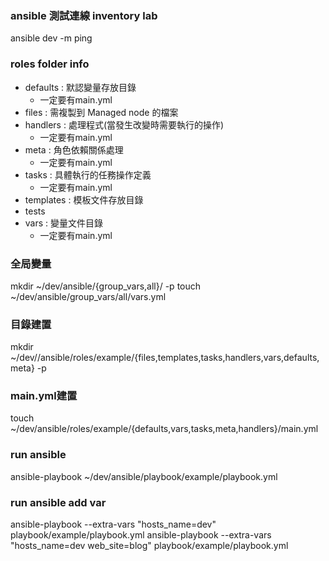 ### ansible 測試連線 inventory lab
ansible dev -m ping

### roles folder info
- defaults : 默認變量存放目錄
    - 一定要有main.yml
- files : 需複製到 Managed node 的檔案
- handlers : 處理程式(當發生改變時需要執行的操作)
    - 一定要有main.yml
- meta : 角色依賴關係處理
    - 一定要有main.yml
- tasks : 具體執行的任務操作定義
    - 一定要有main.yml
- templates : 模板文件存放目錄
- tests
- vars : 變量文件目錄
    - 一定要有main.yml

### 全局變量
mkdir ~/dev/ansible/{group_vars,all}/ -p
touch ~/dev/ansible/group_vars/all/vars.yml

### 目錄建置
mkdir ~/dev//ansible/roles/example/{files,templates,tasks,handlers,vars,defaults,meta} -p

### main.yml建置
touch ~/dev/ansible/roles/example/{defaults,vars,tasks,meta,handlers}/main.yml

### run ansible
ansible-playbook ~/dev/ansible/playbook/example/playbook.yml

### run ansible add var 
ansible-playbook --extra-vars "hosts_name=dev" playbook/example/playbook.yml
ansible-playbook --extra-vars "hosts_name=dev web_site=blog" playbook/example/playbook.yml